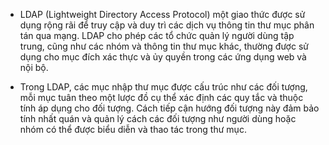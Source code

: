 - LDAP (Lightweight Directory Access Protocol) một giao thức được sử dụng rộng rãi để truy cập và duy trì các dịch vụ thông tin thư mục phân tán qua mạng. LDAP cho phép các tổ chức quản lý người dùng tập trung, cũng như các nhóm và thông tin thư mục khác, thường được sử dụng cho mục đích xác thực và ủy quyền trong các ứng dụng web và nội bộ.

- Trong LDAP, các mục nhập thư mục được cấu trúc như các đối tượng, mỗi mục tuân theo một lược đồ cụ thể xác định các quy tắc và thuộc tính áp dụng cho đối tượng. Cách tiếp cận hướng đối tượng này đảm bảo tính nhất quán và quản lý cách các đối tượng như người dùng hoặc nhóm có thể được biểu diễn và thao tác trong thư mục.
